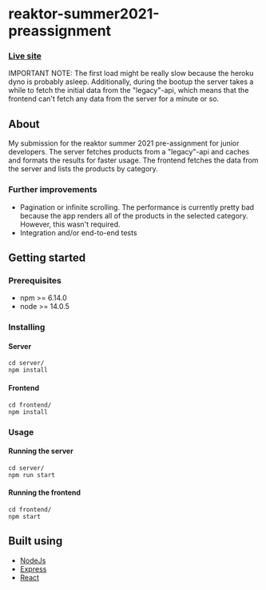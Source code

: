 # reaktor-summer2021-preassignment

### [Live site](https://shrouded-ravine-22670.herokuapp.com/)
IMPORTANT NOTE: The first load might be really slow because the heroku dyno is probably asleep. Additionally, during the bootup the server takes a while to fetch the initial data from the "legacy"-api, which means that the frontend can't fetch any data from the server for a minute or so.

## About
My submission for the reaktor summer 2021 pre-assignment for junior developers. The server fetches products from a "legacy"-api and caches and formats the results for faster usage. The frontend fetches the data from the server and lists the products by category.

### Further improvements
+ Pagination or infinite scrolling. The performance is currently pretty bad because the app renders all of the products in the selected category. However, this wasn't required.
+ Integration and/or end-to-end tests

## Getting started

### Prerequisites
+ npm >= 6.14.0
+ node >= 14.0.5

### Installing
#### Server
```
cd server/
npm install
```

#### Frontend
```
cd frontend/
npm install
```

### Usage
#### Running the server
```
cd server/
npm run start
```

#### Running the frontend
```
cd frontend/
npm start
```

## Built using
+ [NodeJs](https://nodejs.org/en/)
+ [Express](https://expressjs.com/)
+ [React](https://reactjs.org/)
